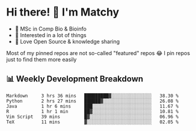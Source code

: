 # Hi there! 👋 I'm Matchy

- 🧬 MSc in Comp Bio & Bioinfo
- 🎈 Interested in a lot of things
- 💜 Love Open Source & knowledge sharing

Most of my pinned repos are not so-called "featured" repos 😂 I pin repos just to find them more easily

## 📊 Weekly Development Breakdown

<!--START_SECTION:waka-->

```text
Markdown     3 hrs 36 mins   █████████▓░░░░░░░░░░░░░░░   38.30 %
Python       2 hrs 27 mins   ██████▓░░░░░░░░░░░░░░░░░░   26.08 %
Java         1 hr 6 mins     ███░░░░░░░░░░░░░░░░░░░░░░   11.67 %
R            1 hr 1 min      ██▓░░░░░░░░░░░░░░░░░░░░░░   10.81 %
Vim Script   39 mins         █▓░░░░░░░░░░░░░░░░░░░░░░░   06.96 %
TeX          11 mins         ▓░░░░░░░░░░░░░░░░░░░░░░░░   02.05 %
```

<!--END_SECTION:waka-->
